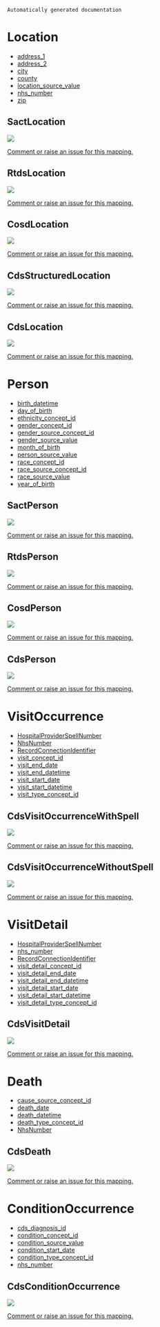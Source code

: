 `Automatically generated documentation`

# Location
* [address_1](Location_address_1.md)
* [address_2](Location_address_2.md)
* [city](Location_city.md)
* [county](Location_county.md)
* [location_source_value](Location_location_source_value.md)
* [nhs_number](Location_nhs_number.md)
* [zip](Location_zip.md)
## SactLocation
![](SactLocation.svg)

[Comment or raise an issue for this mapping.](https://github.com/answerdigital/oxford-omop-data-mapper/issues/new?title=SactLocation%20mapping)
## RtdsLocation
![](RtdsLocation.svg)

[Comment or raise an issue for this mapping.](https://github.com/answerdigital/oxford-omop-data-mapper/issues/new?title=RtdsLocation%20mapping)
## CosdLocation
![](CosdLocation.svg)

[Comment or raise an issue for this mapping.](https://github.com/answerdigital/oxford-omop-data-mapper/issues/new?title=CosdLocation%20mapping)
## CdsStructuredLocation
![](CdsStructuredLocation.svg)

[Comment or raise an issue for this mapping.](https://github.com/answerdigital/oxford-omop-data-mapper/issues/new?title=CdsStructuredLocation%20mapping)
## CdsLocation
![](CdsLocation.svg)

[Comment or raise an issue for this mapping.](https://github.com/answerdigital/oxford-omop-data-mapper/issues/new?title=CdsLocation%20mapping)
# Person
* [birth_datetime](Person_birth_datetime.md)
* [day_of_birth](Person_day_of_birth.md)
* [ethnicity_concept_id](Person_ethnicity_concept_id.md)
* [gender_concept_id](Person_gender_concept_id.md)
* [gender_source_concept_id](Person_gender_source_concept_id.md)
* [gender_source_value](Person_gender_source_value.md)
* [month_of_birth](Person_month_of_birth.md)
* [person_source_value](Person_person_source_value.md)
* [race_concept_id](Person_race_concept_id.md)
* [race_source_concept_id](Person_race_source_concept_id.md)
* [race_source_value](Person_race_source_value.md)
* [year_of_birth](Person_year_of_birth.md)
## SactPerson
![](SactPerson.svg)

[Comment or raise an issue for this mapping.](https://github.com/answerdigital/oxford-omop-data-mapper/issues/new?title=SactPerson%20mapping)
## RtdsPerson
![](RtdsPerson.svg)

[Comment or raise an issue for this mapping.](https://github.com/answerdigital/oxford-omop-data-mapper/issues/new?title=RtdsPerson%20mapping)
## CosdPerson
![](CosdPerson.svg)

[Comment or raise an issue for this mapping.](https://github.com/answerdigital/oxford-omop-data-mapper/issues/new?title=CosdPerson%20mapping)
## CdsPerson
![](CdsPerson.svg)

[Comment or raise an issue for this mapping.](https://github.com/answerdigital/oxford-omop-data-mapper/issues/new?title=CdsPerson%20mapping)
# VisitOccurrence
* [HospitalProviderSpellNumber](VisitOccurrence_HospitalProviderSpellNumber.md)
* [NhsNumber](VisitOccurrence_NhsNumber.md)
* [RecordConnectionIdentifier](VisitOccurrence_RecordConnectionIdentifier.md)
* [visit_concept_id](VisitOccurrence_visit_concept_id.md)
* [visit_end_date](VisitOccurrence_visit_end_date.md)
* [visit_end_datetime](VisitOccurrence_visit_end_datetime.md)
* [visit_start_date](VisitOccurrence_visit_start_date.md)
* [visit_start_datetime](VisitOccurrence_visit_start_datetime.md)
* [visit_type_concept_id](VisitOccurrence_visit_type_concept_id.md)
## CdsVisitOccurrenceWithSpell
![](CdsVisitOccurrenceWithSpell.svg)

[Comment or raise an issue for this mapping.](https://github.com/answerdigital/oxford-omop-data-mapper/issues/new?title=CdsVisitOccurrenceWithSpell%20mapping)
## CdsVisitOccurrenceWithoutSpell
![](CdsVisitOccurrenceWithoutSpell.svg)

[Comment or raise an issue for this mapping.](https://github.com/answerdigital/oxford-omop-data-mapper/issues/new?title=CdsVisitOccurrenceWithoutSpell%20mapping)
# VisitDetail
* [HospitalProviderSpellNumber](VisitDetail_HospitalProviderSpellNumber.md)
* [nhs_number](VisitDetail_nhs_number.md)
* [RecordConnectionIdentifier](VisitDetail_RecordConnectionIdentifier.md)
* [visit_detail_concept_id](VisitDetail_visit_detail_concept_id.md)
* [visit_detail_end_date](VisitDetail_visit_detail_end_date.md)
* [visit_detail_end_datetime](VisitDetail_visit_detail_end_datetime.md)
* [visit_detail_start_date](VisitDetail_visit_detail_start_date.md)
* [visit_detail_start_datetime](VisitDetail_visit_detail_start_datetime.md)
* [visit_detail_type_concept_id](VisitDetail_visit_detail_type_concept_id.md)
## CdsVisitDetail
![](CdsVisitDetail.svg)

[Comment or raise an issue for this mapping.](https://github.com/answerdigital/oxford-omop-data-mapper/issues/new?title=CdsVisitDetail%20mapping)
# Death
* [cause_source_concept_id](Death_cause_source_concept_id.md)
* [death_date](Death_death_date.md)
* [death_datetime](Death_death_datetime.md)
* [death_type_concept_id](Death_death_type_concept_id.md)
* [NhsNumber](Death_NhsNumber.md)
## CdsDeath
![](CdsDeath.svg)

[Comment or raise an issue for this mapping.](https://github.com/answerdigital/oxford-omop-data-mapper/issues/new?title=CdsDeath%20mapping)
# ConditionOccurrence
* [cds_diagnosis_id](ConditionOccurrence_cds_diagnosis_id.md)
* [condition_concept_id](ConditionOccurrence_condition_concept_id.md)
* [condition_source_value](ConditionOccurrence_condition_source_value.md)
* [condition_start_date](ConditionOccurrence_condition_start_date.md)
* [condition_type_concept_id](ConditionOccurrence_condition_type_concept_id.md)
* [nhs_number](ConditionOccurrence_nhs_number.md)
## CdsConditionOccurrence
![](CdsConditionOccurrence.svg)

[Comment or raise an issue for this mapping.](https://github.com/answerdigital/oxford-omop-data-mapper/issues/new?title=CdsConditionOccurrence%20mapping)
